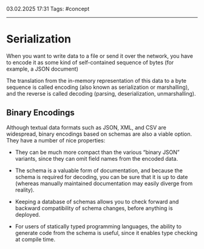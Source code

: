 03.02.2025 17:31
Tags: #concept

---
# Serialization

When you want to write data to a file or send it over the network, you have to encode it as some
kind of self-contained sequence of bytes (for example, a JSON document)

The translation from the in-memory representation of this data to a byte sequence is called encoding (also known as serialization or marshalling), and the reverse is called decoding (parsing, deserialization,
unmarshalling).

## Binary Encodings
Although textual data formats such as JSON, XML, and CSV are widespread, binary encodings based on schemas are also a viable option. They have a number of nice properties:

- They can be much more compact than the various “binary JSON” variants, since they can omit field
names from the encoded data.

- The schema is a valuable form of documentation, and because the schema is required for decoding,
you can be sure that it is up to date (whereas manually maintained documentation may easily
diverge from reality).

- Keeping a database of schemas allows you to check forward and backward compatibility of schema
changes, before anything is deployed.

- For users of statically typed programming languages, the ability to generate code from the schema
is useful, since it enables type checking at compile time.